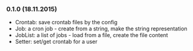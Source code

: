 ### 0.1.0 (18.11.2015)

* Crontab: save crontab files by the config
* Job: a cron job - create from a string, make the string representation
* JobList: a list of jobs - load from a file, create the file content
* Setter: set/get crontab for a user